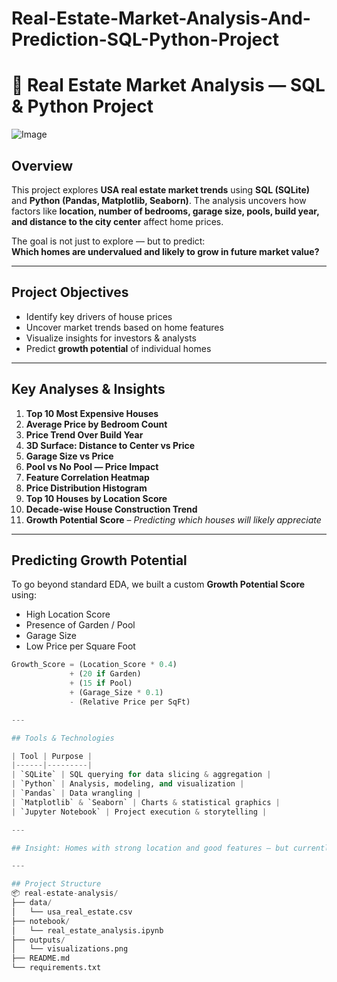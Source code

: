 # Real-Estate-Market-Analysis-And-Prediction-SQL-Python-Project

# 🏡 Real Estate Market Analysis — SQL & Python Project

![Image](https://github.com/user-attachments/assets/a1a29157-ea59-4728-9c01-a132e3ff712f)

## Overview

This project explores **USA real estate market trends** using **SQL (SQLite)** and **Python (Pandas, Matplotlib, Seaborn)**. The analysis uncovers how factors like **location, number of bedrooms, garage size, pools, build year, and distance to the city center** affect home prices.

The goal is not just to explore — but to predict:  
**Which homes are undervalued and likely to grow in future market value?**

---

##  Project Objectives

- Identify key drivers of house prices
- Uncover market trends based on home features
- Visualize insights for investors & analysts
- Predict **growth potential** of individual homes

---

## Key Analyses & Insights

1. **Top 10 Most Expensive Houses**
2. **Average Price by Bedroom Count**
3. **Price Trend Over Build Year**
4. **3D Surface: Distance to Center vs Price**
5. **Garage Size vs Price**
6. **Pool vs No Pool — Price Impact**
7. **Feature Correlation Heatmap**
8. **Price Distribution Histogram**
9. **Top 10 Houses by Location Score**
10. **Decade-wise House Construction Trend**
11. **Growth Potential Score** – *Predicting which houses will likely appreciate*

---

##  Predicting Growth Potential

To go beyond standard EDA, we built a custom **Growth Potential Score** using:

- High Location Score  
- Presence of Garden / Pool 
- Garage Size 
- Low Price per Square Foot   

```python
Growth_Score = (Location_Score * 0.4)
             + (20 if Garden)
             + (15 if Pool)
             + (Garage_Size * 0.1)
             - (Relative Price per SqFt)

---

## Tools & Technologies

| Tool | Purpose |
|------|---------|
| `SQLite` | SQL querying for data slicing & aggregation |
| `Python` | Analysis, modeling, and visualization |
| `Pandas` | Data wrangling |
| `Matplotlib` & `Seaborn` | Charts & statistical graphics |
| `Jupyter Notebook` | Project execution & storytelling |

---

## Insight: Homes with strong location and good features — but currently undervalued — show the highest potential ROI.

---

## Project Structure
📦 real-estate-analysis/
├── data/
│   └── usa_real_estate.csv
├── notebook/
│   └── real_estate_analysis.ipynb
├── outputs/
│   └── visualizations.png
├── README.md
└── requirements.txt

